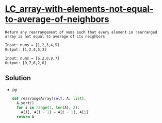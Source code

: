 # [LC_array-with-elements-not-equal-to-average-of-neighbors](https://leetcode.com/problems/array-with-elements-not-equal-to-average-of-neighbors)

```en
Return any rearrangement of nums such that every element in rearranged array is not equal to average of its neighbors
```

```txt
Input: nums = [1,2,3,4,5]
Output: [1,2,4,5,3]

Input: nums = [6,2,0,9,7]
Output: [9,7,6,2,0]
```

## Solution

* py

  ```py
  def rearrangeArray(self, A: list):
    A.sort()
    for i in range(1, len(A), 2):
      A[i], A[i - 1] = A[i - 1], A[i]
    return A
  ```
